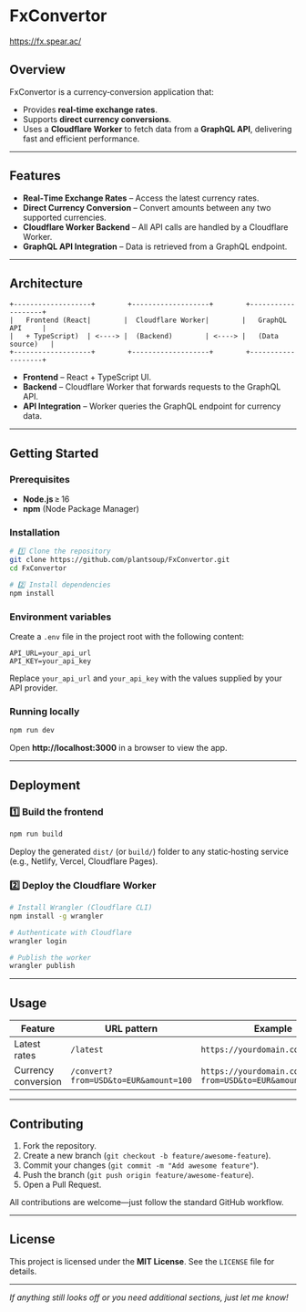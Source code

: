 # FxConvertor  
https://fx.spear.ac/
## Overview  
FxConvertor is a currency‑conversion application that:

* Provides **real‑time exchange rates**.  
* Supports **direct currency conversions**.  
* Uses a **Cloudflare Worker** to fetch data from a **GraphQL API**, delivering fast and efficient performance.  

---  

## Features  

- **Real‑Time Exchange Rates** – Access the latest currency rates.  
- **Direct Currency Conversion** – Convert amounts between any two supported currencies.  
- **Cloudflare Worker Backend** – All API calls are handled by a Cloudflare Worker.  
- **GraphQL API Integration** – Data is retrieved from a GraphQL endpoint.  

---  

## Architecture  

```
+-------------------+        +-------------------+        +-------------------+
|   Frontend (React|        |  Cloudflare Worker|        |   GraphQL API     |
|   + TypeScript)  | <----> |  (Backend)        | <----> |   (Data source)   |
+-------------------+        +-------------------+        +-------------------+
```

* **Frontend** – React + TypeScript UI.  
* **Backend** – Cloudflare Worker that forwards requests to the GraphQL API.  
* **API Integration** – Worker queries the GraphQL endpoint for currency data.  

---  

## Getting Started  

### Prerequisites  

- **Node.js** ≥ 16  
- **npm** (Node Package Manager)  

### Installation  

```bash
# 1️⃣ Clone the repository
git clone https://github.com/plantsoup/FxConvertor.git
cd FxConvertor

# 2️⃣ Install dependencies
npm install
```

### Environment variables  

Create a `.env` file in the project root with the following content:

```dotenv
API_URL=your_api_url
API_KEY=your_api_key
```

Replace `your_api_url` and `your_api_key` with the values supplied by your API provider.  

### Running locally  

```bash
npm run dev
```

Open **http://localhost:3000** in a browser to view the app.  

---  

## Deployment  

### 1️⃣ Build the frontend  

```bash
npm run build
```

Deploy the generated `dist/` (or `build/`) folder to any static‑hosting service (e.g., Netlify, Vercel, Cloudflare Pages).  

### 2️⃣ Deploy the Cloudflare Worker  

```bash
# Install Wrangler (Cloudflare CLI)
npm install -g wrangler

# Authenticate with Cloudflare
wrangler login

# Publish the worker
wrangler publish
```

---  

## Usage  

| Feature                | URL pattern                                 | Example                                                                 |
|------------------------|---------------------------------------------|-------------------------------------------------------------------------|
| Latest rates           | `/latest`                                   | `https://yourdomain.com/latest`                                         |
| Currency conversion    | `/convert?from=USD&to=EUR&amount=100`       | `https://yourdomain.com/convert?from=USD&to=EUR&amount=100`            |

---  

## Contributing  

1. Fork the repository.  
2. Create a new branch (`git checkout -b feature/awesome-feature`).  
3. Commit your changes (`git commit -m "Add awesome feature"`).  
4. Push the branch (`git push origin feature/awesome-feature`).  
5. Open a Pull Request.  

All contributions are welcome—just follow the standard GitHub workflow.  

---  

## License  

This project is licensed under the **MIT License**. See the `LICENSE` file for details.  

---  

*If anything still looks off or you need additional sections, just let me know!*
